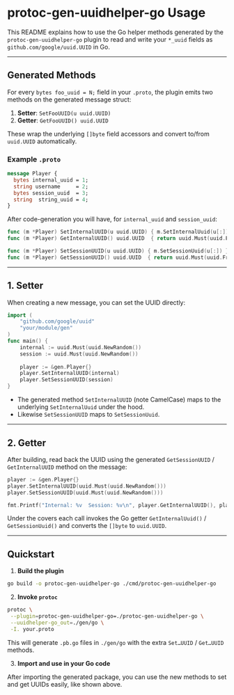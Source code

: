 # protoc-gen-uuidhelper-go Usage

This README explains how to use the Go helper methods generated by the `protoc-gen-uuidhelper-go` plugin to read and write your `*_uuid` fields as `github.com/google/uuid.UUID` in Go.

---

## Generated Methods

For every `bytes foo_uuid = N;` field in your `.proto`, the plugin emits two methods on the generated message struct:

1. **Setter**: `SetFooUUID(u uuid.UUID)`
2. **Getter**: `GetFooUUID() uuid.UUID`

These wrap the underlying `[]byte` field accessors and convert to/from `uuid.UUID` automatically.

### Example `.proto`

```proto
message Player {
  bytes internal_uuid = 1;
  string username     = 2;
  bytes session_uuid  = 3;
  string  string_uuid = 4;
}
````

After code-generation you will have, for `internal_uuid` and `session_uuid`:

```go
func (m *Player) SetInternalUUID(u uuid.UUID) { m.SetInternalUuid(u[:]) }
func (m *Player) GetInternalUUID() uuid.UUID  { return uuid.Must(uuid.FromBytes(m.GetInternalUuid())) }

func (m *Player) SetSessionUUID(u uuid.UUID) { m.SetSessionUuid(u[:]) }
func (m *Player) GetSessionUUID() uuid.UUID  { return uuid.Must(uuid.FromBytes(m.GetSessionUuid())) }
```

---

## 1. Setter

When creating a new message, you can set the UUID directly:

```go
import (
    "github.com/google/uuid"
    "your/module/gen"
)
func main() {
    internal := uuid.Must(uuid.NewRandom())
    session := uuid.Must(uuid.NewRandom())
    
    player := &gen.Player{}
    player.SetInternalUUID(internal)
    player.SetSessionUUID(session)
}
```

* The generated method `SetInternalUUID` (note CamelCase) maps to the underlying `SetInternalUuid` under the hood.
* Likewise `SetSessionUUID` maps to `SetSessionUuid`.

---

## 2. Getter

After building, read back the UUID using the generated `GetSessionUUID` / `GetInternalUUID` method on the message:

```go
player := &gen.Player{}
player.SetInternalUUID(uuid.Must(uuid.NewRandom()))
player.SetSessionUUID(uuid.Must(uuid.NewRandom()))

fmt.Printf("Internal: %v  Session: %v\n", player.GetInternalUUID(), player.GetSessionUUID())
```

Under the covers each call invokes the Go getter `GetInternalUuid()` / `GetSessionUuid()` and converts the `[]byte` to `uuid.UUID`.

---

## Quickstart

1. **Build the plugin**

```bash
go build -o protoc-gen-uuidhelper-go ./cmd/protoc-gen-uuidhelper-go
```

2. **Invoke `protoc`**

```bash
protoc \
 --plugin=protoc-gen-uuidhelper-go=./protoc-gen-uuidhelper-go \
 --uuidhelper-go_out=./gen/go \
 -I. your.proto
```

This will generate `.pb.go` files in `./gen/go` with the extra `Set…UUID` / `Get…UUID` methods.

3. **Import and use in your Go code**

After importing the generated package, you can use the new methods to set and get UUIDs easily, like shown above.
